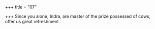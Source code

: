 +++
title = "07"

+++
Since you alone, Indra, are master of the prize possessed of cows, offer us great refreshment.  